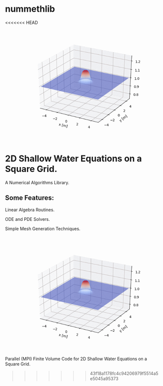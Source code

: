 # nummethlib

<<<<<<< HEAD
![alt text](https://github.com/AndrewJ3/nummethlib/blob/master/sw2d2.gif)

2D Shallow Water Equations on a Square Grid.
=======
A Numerical Algorithms Library.

## Some Features:

Linear Algebra Routines.

ODE and PDE Solvers.

Simple Mesh Generation Techniques.

![alt text](https://github.com/AndrewJ3/nummethlib/blob/master/sw2d2.gif)

Parallel (MPI) Finite Volume Code for 2D Shallow Water Equations on a Square Grid. 
>>>>>>> 43f18a1178fc4c94206979f5514a5e5045a95373
